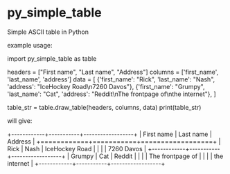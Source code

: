 py_simple_table
===============

Simple ASCII table in Python


example usage:

  import py_simple_table as table

  headers = ["First name", "Last name", "Address"]
  columns = ['first_name', 'last_name', 'address']
  data = [
      {'first_name': "Rick", 'last_name': "Nash", 'address': "IceHockey Road\n7260 Davos"},
      {'first_name': "Grumpy", 'last_name': "Cat", 'address': "Reddit\nThe frontpage of\nthe internet"},
  ]

  table_str = table.draw_table(headers, columns, data)
  print(table_str)

will give:

  +------------+-----------+------------------+
  | First name | Last name | Address          |
  +============+===========+==================+
  | Rick       | Nash      | IceHockey Road   |
  |            |           | 7260 Davos       |
  +------------+-----------+------------------+
  | Grumpy     | Cat       | Reddit           |
  |            |           | The frontpage of |
  |            |           | the internet     |
  +------------+-----------+------------------+
